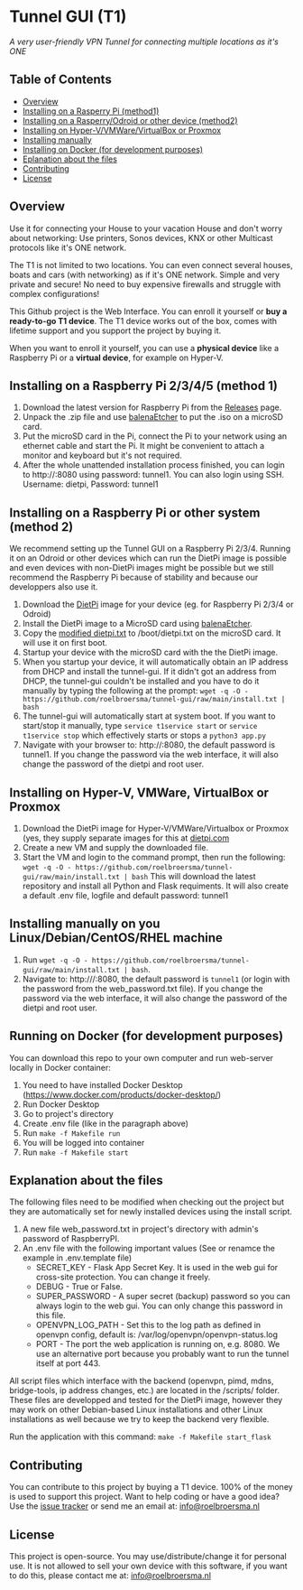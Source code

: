 # Tunnel GUI (T1)
_A very user-friendly VPN Tunnel for connecting multiple locations as it's ONE_

## Table of Contents
- [Overview](#overview)
- [Installing on a Rasperry Pi (method1)](#installing-on-a-raspberry-pi-2345-method-1)
- [Installing on a Rasperry/Odroid or other device (method2)](#installing-on-a-raspberry-pi-or-other-system-method-2)
- [Installing on Hyper-V/VMWare/VirtualBox or Proxmox](#installing-on-hyper-v-vmware-virtualbox-or-proxmox)
- [Installing manually](#installing-manually-on-you-LinuxDebianCentOSRHEL-machine)
- [Installing on Docker (for development purposes)](#running-on-docker-for-development-purposes)
- [Eplanation about the files](#explanation-about-the-files)
- [Contributing](#contributing)
- [License](#license)

## Overview
Use it for connecting your House to your vacation House and don't worry about networking: Use printers, Sonos devices, KNX or other Multicast protocols like it's ONE network.

The T1 is not limited to two locations. You can even connect several houses, boats and cars (with networking) as if it's ONE network. Simple and very private and secure! No need to buy expensive firewalls and struggle with complex configurations!

This Github project is the Web Interface. You can enroll it yourself or **buy a ready-to-go T1 device**. The T1 device works out of the box, comes with lifetime support and you support the project by buying it.

When you want to enroll it yourself, you can use a **physical device** like a Raspberry Pi or a **virtual device**, for example on Hyper-V.


## Installing on a Raspberry Pi 2/3/4/5 (method 1)
1. Download the latest version for Raspberry Pi from the [Releases](https://github.com/roelbroersma/tunnel-gui/releases) page.
2. Unpack the .zip file and use [balenaEtcher](https://www.balena.io/etcher/) to put the .iso on a microSD card.
3. Put the microSD card in the Pi, connect the Pi to your network using an ethernet cable and start the Pi. It might be convenient to attach a monitor and keyboard but it's not required.
4. After the whole unattended installation process finished, you can login to http://<ip address>:8080 using password: tunnel1. You can also login using SSH. Username: dietpi, Password: tunnel1

## Installing on a Raspberry Pi or other system (method 2)
We recommend setting up the Tunnel GUI on a Raspberry Pi 2/3/4. Running it on an Odroid or other devices which can run the DietPi image is possible and even devices with non-DietPi images might be possible but we still recommend the Raspberry Pi because of stability and because our developpers also use it.
1. Download the [DietPi](https://dietpi.com/) image for your device (eg. for Raspberry Pi 2/3/4 or Odroid)
2. Install the DietPi image to a MicroSD card using [balenaEtcher](https://www.balena.io/etcher/).
3. Copy the [modified dietpi.txt](https://github.com/roelbroersma/tunnel-gui/blob/main/dietpi/dietpi.txt) to /boot/dietpi.txt on the microSD card. It will use it on first boot.
4. Startup your device with the microSD card with the the DietPi image.
5. When you startup your device, it will automatically obtain an IP address from DHCP and install the tunnel-gui. If it didn't got an address from DHCP, the tunnel-gui couldn't be installed and you have to do it manually by typing the following at the prompt:
`wget -q -O - https://github.com/roelbroersma/tunnel-gui/raw/main/install.txt | bash`
6. The tunnel-gui will automatically start at system boot. If you want to start/stop it manually, type `service t1service start` or `service t1service stop` which effectively starts or stops a `python3 app.py`
7. Navigate with your browser to: http://<ip address of Pi>:8080, the default password is tunnel1. If you change the password via the web interface, it will also change the password of the dietpi and root user.


## Installing on Hyper-V, VMWare, VirtualBox or Proxmox
1. Download the DietPi image for Hyper-V/VMWare/Virtualbox or Proxmox (yes, they supply separate images for this at [dietpi.com](https://www.dietpi.com)
2. Create a new VM and supply the downloaded file.
3. Start the VM and login to the command prompt, then run the following: `wget -q -O - https://github.com/roelbroersma/tunnel-gui/raw/main/install.txt | bash`
This will download the latest repository and install all Python and Flask requiments. It will also create a default .env file, logfile and default password: tunnel1


## Installing manually on you Linux/Debian/CentOS/RHEL machine
1. Run `wget -q -O - https://github.com/roelbroersma/tunnel-gui/raw/main/install.txt | bash`.
2. Navigate to: http:///<ip address of Pi>:8080, the default password is `tunnel1` (or login with the password from the web_password.txt file). If you change the password via the web interface, it will also change the password of the dietpi and root user.


## Running on Docker (for development purposes)
You can download this repo to your own computer and run web-server locally in Docker container:
 1. You need to have installed Docker Desktop (https://www.docker.com/products/docker-desktop/)
 2. Run Docker Desktop
 3. Go to project's directory
 3. Create .env file (like in the paragraph above)
 4. Run `make -f Makefile run`
 5. You will be logged into container
 6. Run `make -f Makefile start`


## Explanation about the files
The following files need to be modified when checking out the project but they are automatically set for newly installed devices using the install script.
 1. A new file web_password.txt in project's directory with admin's password of RaspberryPI.
 2. An .env file with the following important values (See or renamce the example in .env.template file)
    * SECRET_KEY - Flask App Secret Key. It is used in the web gui for cross-site protection. You can change it freely.
    * DEBUG - True or False.
    * SUPER_PASSWORD - A super secret (backup) password so you can always login to the web gui. You can only change this password in this file.
    * OPENVPN_LOG_PATH - Set this to the log path as defined in openvpn config, default is: /var/log/openvpn/openvpn-status.log
    * PORT - The port the web application is running on, e.g. 8080. We use an alternative port because you probably want to run the tunnel itself at port 443.

All script files which interface with the backend (openvpn, pimd, mdns, bridge-tools, ip address changes, etc.) are located in the /scripts/ folder. These files are developped and tested for the DietPi image, however they may work on other Debian-based Linux installations and other Linux installations as well because we try to keep the backend very flexible.

Run the application with this command:
`make -f Makefile start_flask`

## Contributing
You can contribute to this project by buying a T1 device. 100% of the money is used to support this project.
Want to help coding or have a good idea? Use the [issue tracker](https://github.com/roelbroersma/tunnel-gui/issues) or send me an email at: info@roelbroersma.nl

## License
This project is open-source. You may use/distribute/change it for personal use.
It is not allowed to sell your own device with this software, if you want to do this, please contact me at: info@roelbroersma.nl

